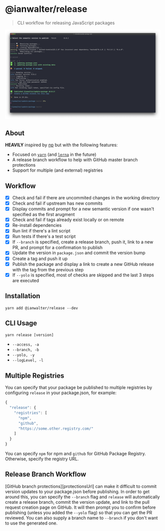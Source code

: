 # @ianwalter/release
> CLI workflow for releasing JavaScript packages

![Screenshot](screenshot.png)

## About

**HEAVILY** inspired by [np][npUrl] but with the following features:

* Focused on [`yarn`][yarnUrl] (and [`lerna`][lernaUrl] in the future)
* A release branch workflow to help with GitHub master branch protections
* Support for multiple (and external) registries

## Workflow

- [x] Check and fail if there are uncommited changes in the working directory
- [x] Check and fail if upstream has new commits
- [x] Display commits and prompt for a new semantic version if one wasn't
      specified as the first arugment
- [x] Check and fail if tags already exist locally or on remote
- [x] Re-install dependencies
- [x] Run lint if there's a lint script
- [x] Run tests if there's a test script
- [x] If `--branch` is specified, create a release branch, push it, link to a
      new PR, and prompt for a confirmation to publish
- [x] Update the version in `package.json` and commit the version bump
- [x] Create a tag and push it up
- [x] Publish the package and display a link to create a new GitHub release with
      the tag from the previous step
- [x] If `--yolo` is specified, most of checks are skipped and the last 3 steps
      are executed

## Installation

```console
yarn add @ianwalter/release --dev
```

## CLI Usage

```console
yarn release [version]
```

* `--access, -a`
* `--branch, -b`
* `--yolo, -y`
* `--logLevel, -l`

## Multiple Registries

You can specify that your package be published to multiple registries by
configuring `release` in your package.json, for example:

```js
{
  "release": {
    "registries": [
      "npm",
      "github",
      "https://some.other.registry.com/"
    ]
  }
}
```

You can specify `npm` for npm and `github` for GitHub Package Registry.
Otherwise, specify the registry URL.

## Release Branch Workflow

[GitHub branch protections][protectionsUrl] can make it difficult to commit
version updates to your package.json before publishing. In order to get around
this, you can specify the `--branch` flag and `release` will automatically
create a release branch, commit the version update, and link to the pull request
creation page on GitHub. It will then prompt you to confirm before publishing
(unless you added the `--yolo` flag) so that you can get the PR reviewed. You
can also supply a branch name to `--branch` if you don't want to use the
generated one.

[npUrl]: https://github.com/sindresorhus/np
[yarnUrl]: https://yarnpkg.com/en/
[lernaUrl]: https://lerna.js.org/
[protectionUrl]: https://help.github.com/en/articles/about-protected-branches
